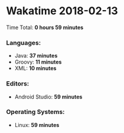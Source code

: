 # Wakatime 2018-02-13

Time Total: **0 hours 59 minutes**

### Languages:
- Java: **37 minutes** 
- Groovy: **11 minutes** 
- XML: **10 minutes** 

### Editors:
- Android Studio: **59 minutes** 

### Operating Systems:
- Linux: **59 minutes** 

